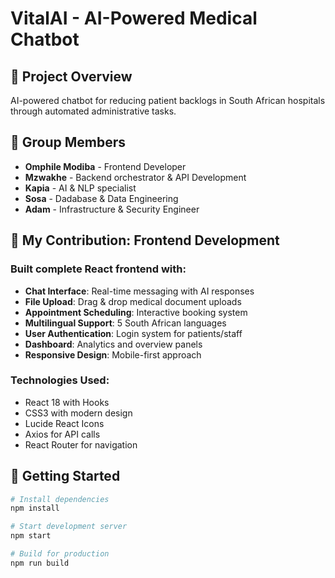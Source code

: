 # VitalAI - AI-Powered Medical Chatbot

## 🏥 Project Overview
AI-powered chatbot for reducing patient backlogs in South African hospitals through automated administrative tasks.

## 👥 Group Members
- **Omphile Modiba** - Frontend Developer
- **⁠Mzwakhe** - Backend orchestrator & API Development
- ⁠**Kapia** - AI & NLP specialist
- **Sosa** - ⁠Dadabase & Data Engineering
- ⁠**Adam** - Infrastructure & Security Engineer

## 🎯 My Contribution: Frontend Development

### Built complete React frontend with:
- **Chat Interface**: Real-time messaging with AI responses
- **File Upload**: Drag & drop medical document uploads
- **Appointment Scheduling**: Interactive booking system
- **Multilingual Support**: 5 South African languages
- **User Authentication**: Login system for patients/staff
- **Dashboard**: Analytics and overview panels
- **Responsive Design**: Mobile-first approach

### Technologies Used:
- React 18 with Hooks
- CSS3 with modern design
- Lucide React Icons
- Axios for API calls
- React Router for navigation

## 🚀 Getting Started

```bash
# Install dependencies
npm install

# Start development server
npm start

# Build for production
npm run build
